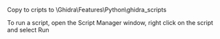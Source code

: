 Copy to cripts to \Ghidra\Features\Python\ghidra_scripts

To run a script, open the Script Manager window, right click on the script and select Run